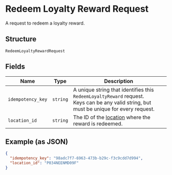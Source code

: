 
# Redeem Loyalty Reward Request

A request to redeem a loyalty reward.

## Structure

`RedeemLoyaltyRewardRequest`

## Fields

| Name | Type | Description |
|  --- | --- | --- |
| `idempotency_key` | `string` | A unique string that identifies this `RedeemLoyaltyReward` request.<br>Keys can be any valid string, but must be unique for every request. |
| `location_id` | `string` | The ID of the [location](#type-Location) where the reward is redeemed. |

## Example (as JSON)

```json
{
  "idempotency_key": "98adc7f7-6963-473b-b29c-f3c9cdd7d994",
  "location_id": "P034NEENMD09F"
}
```

